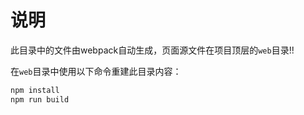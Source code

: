 # 说明

此目录中的文件由webpack自动生成，页面源文件在项目顶层的`web`目录!!

在`web`目录中使用以下命令重建此目录内容：

```bash
npm install
npm run build
```
